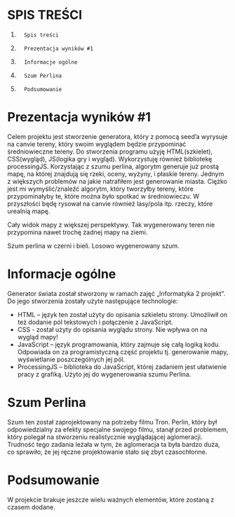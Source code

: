 # SPIS TREŚCI
1.       Spis treści
2.       Prezentacja wyników #1
3.       Informacje ogólne
4.       Szum Perlina
5.       Podsumowanie

# Prezentacja wyników #1
Celem projektu jest stworzenie generatora, który z pomocą seed’a wyrysuje na canvie tereny, który swoim wyglądem będzie przypominać średniowieczne tereny. Do stworzenia programu użyję HTML(szkielet), CSS(wygląd), JS(logika gry i wygląd). Wykorzystuję również bibliotekę processingJS. Korzystając z szumu perlina, algorytm generuje już prostą mapę, na której znajdują się rzeki, oceny, wyżyny, i płaskie tereny. Jednym z większych problemów na jakie natrafiłem jest generowanie miasta. Ciężko jest mi wymyślić/znaleźć algorytm, który tworzyłby tereny, które przypominałyby te, które można było spotkać w średniowieczu. W przyszłości będę rysował na canvie również lasy/pola itp. rzeczy, które urealnią mapę. 


Cały widok mapy z większej perspektywy. Tak wygenerowany teren nie przypomina nawet trochę żadnej mapy na ziemi.


Szum perlina w czerni i bieli.
Losowo wygenerowany szum.

# Informacje ogólne
 
Generator świata został stworzony w ramach zajęć „Informatyka 2 projekt”.
Do jego stworzenia zostały użyte następujące technologie:

- HTML – język ten został użyty do opisania szkieletu strony. Umożliwił on też dodanie pól tekstowych i połączenie <buton> z JavaScript.
- CSS  - został użyty do opisania wyglądu strony. Nie wpływa on na wygląd mapy!
- JavaScript – język programowania, który zajmuje się całą logiką kodu. Odpowiada on za programistyczną część projektu tj. generowanie mapy, wyświetlanie poszczególnych jej pól.
- ProcessingJS – biblioteka do JavaScript, której zadaniem jest ułatwienie pracy z grafiką. Użyto jej do wygenerowania szumu Perlina.

# Szum Perlina

Szum ten został zaprojektowany na potrzeby filmu Tron. Perlin, który był odpowiedzialny za efekty specjalne swojego filmu, stanął przed problemem, który polegał na stworzeniu realistycznie wyglądającej aglomeracji. Trudność tego zadania leżała w tym, że aglomeracja ta była bardzo duża, co sprawiło, że jej ręczne projektowanie stało się zbyt czasochłonne.

# Podsumowanie

W projekcie brakuje jeszcze wielu ważnych elementów, które zostaną z czasem dodane.

